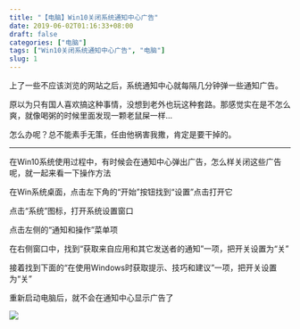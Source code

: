 ```yaml
---
title: "【电脑】Win10关闭系统通知中心广告"
date: 2019-06-02T01:16:33+08:00
draft: false
categories: ["电脑"]
tags: ["Win10关闭系统通知中心广告", "电脑"]
slug: 1
---
```




上了一些不应该浏览的网站之后，系统通知中心就每隔几分钟弹一些通知广告。

原以为只有国人喜欢搞这种事情，没想到老外也玩这种套路。那感觉实在是不怎么爽，就像喝粥的时候里面发现一颗老鼠屎一样...

怎么办呢？总不能素手无策，任由他祸害我撒，肯定是要干掉的。

---

在Win10系统使用过程中，有时候会在通知中心弹出广告，怎么样关闭这些广告呢，就一起来看一下操作方法

在Win系统桌面，点击左下角的“开始”按钮找到“设置”点击打开它

点击“系统”图标，打开系统设置窗口

点击左侧的“通知和操作”菜单项

在右侧窗口中，找到“获取来自应用和其它发送者的通知”一项，把开关设置为“关”

接着找到下面的“在使用Windows时获取提示、技巧和建议”一项，把开关设置为“关”

重新启动电脑后，就不会在通知中心显示广告了

![](https://img.dtz9.com/imgs/2019/06/52c7ca651836bf33.jpg)